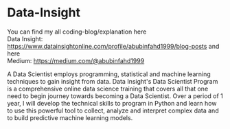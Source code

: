 # Data-Insight
You can find my all coding-blog/explanation here <br/>
Data Insight: https://www.datainsightonline.com/profile/abubinfahd1999/blog-posts and here <br/>
Medium: https://medium.com/@abubinfahd1999

A Data Scientist employs programming, statistical and machine learning techniques to gain insight from data. Data Insight's Data Scientist Program is a comprehensive online data science training that covers all that one need to begin journey towards becoming a Data Scientist. Over a period of 1 year, I will develop the technical skills to program in Python and learn how to use this powerful tool to collect, analyze and interpret complex data and to build predictive machine learning models.
